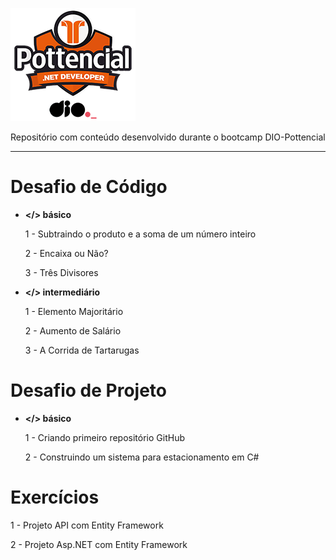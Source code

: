 ![Logo.png](https://github.com/fgandraf/dio-bootcamp-pottencial/blob/main/Assets/Logo.png)

Repositório com conteúdo desenvolvido durante o bootcamp DIO-Pottencial

---

# Desafio de Código

- **</> básico**
  
  1 - Subtraindo o produto e a soma de um número inteiro
  
  2 - Encaixa ou Não?
  
  3 - Três Divisores

- **</> intermediário**
  
  1 - Elemento Majoritário
  
  2 - Aumento de Salário
  
  3 - A Corrida de Tartarugas


# Desafio de Projeto

- **</> básico**
  
  1 - Criando primeiro repositório GitHub
  
  2 - Construindo um sistema para estacionamento em C#


# Exercícios

  1 - Projeto API com Entity Framework
  
  2 - Projeto Asp.NET com Entity Framework
